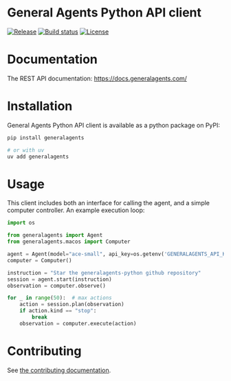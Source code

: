 # General Agents Python API client

[![Release](https://img.shields.io/github/v/release/generalagents/generalagents)](https://img.shields.io/github/v/release/generalagents/generalagents)
[![Build status](https://img.shields.io/github/actions/workflow/status/generalagents/generalagents/main.yml?branch=main)](https://github.com/generalagents/generalagents/actions/workflows/main.yml?query=branch%3Amain)
[![License](https://img.shields.io/github/license/generalagents/generalagents)](https://img.shields.io/github/license/generalagents/generalagents)

# Documentation

The REST API documentation: https://docs.generalagents.com/

# Installation

General Agents Python API client is available as a python package on PyPI:

```bash
pip install generalagents

# or with uv
uv add generalagents
```

# Usage

This client includes both an interface for calling the agent, and a simple computer controller. An example execution
loop:

```python
import os

from generalagents import Agent
from generalagents.macos import Computer

agent = Agent(model="ace-small", api_key=os.getenv('GENERALAGENTS_API_KEY'))
computer = Computer()

instruction = "Star the generalagents-python github repository"
session = agent.start(instruction)
observation = computer.observe()

for _ in range(50):  # max actions
    action = session.plan(observation)
    if action.kind == "stop":
        break
    observation = computer.execute(action)
```

# Contributing

See [the contributing documentation](CONTRIBUTING.md).
